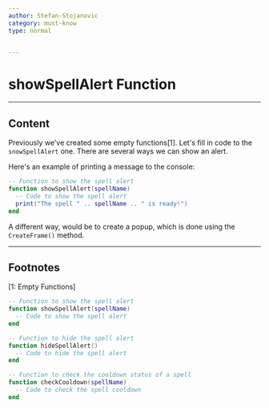 ```yaml
---
author: Stefan-Stojanovic
category: must-know
type: normal


---
```


# showSpellAlert Function

---
## Content

Previously we've created some empty functions[1]. Let's fill in code to the `snowSpellAlert` one. There are several ways we can show an alert.

Here's an example of printing a message to the console:
```lua
-- Function to show the spell alert
function showSpellAlert(spellName)
  -- Code to show the spell alert
  print("The spell " .. spellName .. " is ready!")
end
```

A different way, would be to create a popup, which is done using the `CreateFrame()` method.

---
## Footnotes

[1: Empty Functions]
```lua
-- Function to show the spell alert
function showSpellAlert(spellName)
  -- Code to show the spell alert
end

-- Function to hide the spell alert
function hideSpellAlert()
  -- Code to hide the spell alert
end

-- Function to check the cooldown status of a spell
function checkCooldown(spellName)
  -- Code to check the spell cooldown 
end
```